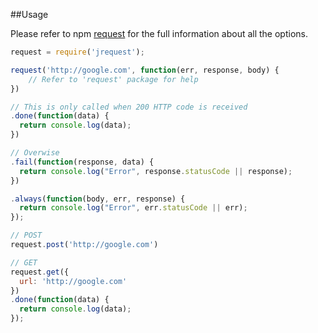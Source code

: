 ##Usage

Please refer to npm [request](https://www.npmjs.com/package/request) for the full information about all the options.

```js
request = require('jrequest');

request('http://google.com', function(err, response, body) {
	// Refer to 'request' package for help
})

// This is only called when 200 HTTP code is received
.done(function(data) {
  return console.log(data);
})

// Overwise
.fail(function(response, data) {
  return console.log("Error", response.statusCode || response);
})

.always(function(body, err, response) {
  return console.log("Error", err.statusCode || err);
});

// POST 
request.post('http://google.com')

// GET
request.get({
  url: 'http://google.com'
})
.done(function(data) {
  return console.log(data);
});
```